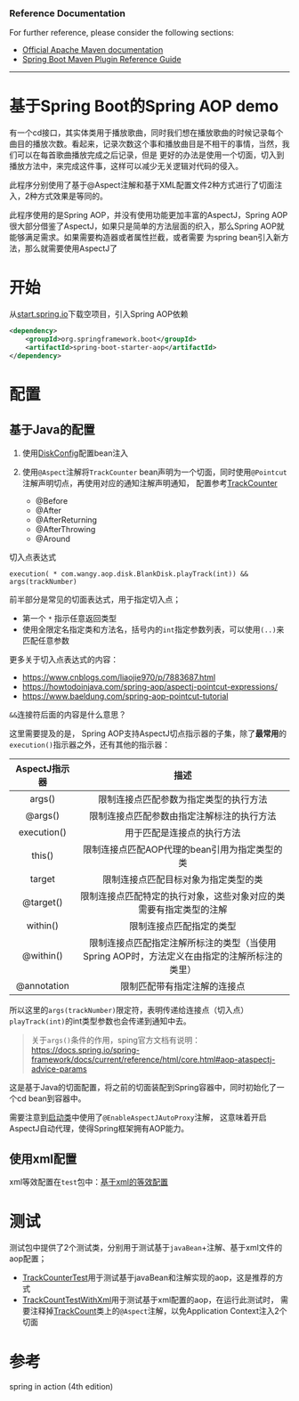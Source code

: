 
### Reference Documentation
For further reference, please consider the following sections:

* [Official Apache Maven documentation](https://maven.apache.org/guides/index.html)
* [Spring Boot Maven Plugin Reference Guide](https://docs.spring.io/spring-boot/docs/2.2.5.RELEASE/maven-plugin/)

---

# 基于Spring Boot的Spring AOP demo

有一个cd接口，其实体类用于播放歌曲，同时我们想在播放歌曲的时候记录每个曲目的播放次数。看起来，记录次数这个事和播放曲目是不相干的事情，当然，我们可以在每首歌曲播放完成之后记录，但是
更好的办法是使用一个切面，切入到播放方法中，来完成这件事，这样可以减少无关逻辑对代码的侵入。

此程序分别使用了基于@Aspect注解和基于XML配置文件2种方式进行了切面注入，2种方式效果是等同的。

此程序使用的是Spring AOP，并没有使用功能更加丰富的AspectJ，Spring AOP很大部分借鉴了AspectJ，如果只是简单的方法层面的织入，那么Spring AOP就能够满足需求。如果需要构造器或者属性拦截，或者需要
为spring bean引入新方法，那么就需要使用AspectJ了

# 开始

从[start.spring.io](https://start.spring.io)下载空项目，引入Spring AOP依赖

```xml
<dependency>
    <groupId>org.springframework.boot</groupId>
    <artifactId>spring-boot-starter-aop</artifactId>
</dependency>
```

# 配置

## 基于Java的配置

1. 使用[DiskConfig](src/main/java/com/wangy/aop/DiskConfig.java)配置bean注入
2. 使用`@Aspect`注解将`TrackCounter` bean声明为一个切面，同时使用`@Pointcut`注解声明切点，再使用对应的通知注解声明通知，
配置参考[TrackCounter](src/main/java/com/wangy/aop/TrackCounter.java)
 
   - @Before
   - @After
   - @AfterReturning
   - @AfterThrowing
   - @Around

切入点表达式

    execution( * com.wangy.aop.disk.BlankDisk.playTrack(int)) && args(trackNumber)

前半部分是常见的切面表达式，用于指定切入点；

- 第一个 `*` 指示任意返回类型
- 使用全限定名指定类和方法名，括号内的`int`指定参数列表，可以使用`(..)`来匹配任意参数

更多关于切入点表达式的内容：

- https://www.cnblogs.com/liaojie970/p/7883687.html
- https://howtodoinjava.com/spring-aop/aspectj-pointcut-expressions/
- https://www.baeldung.com/spring-aop-pointcut-tutorial

`&&`连接符后面的内容是什么意思？

这里需要提及的是， Spring AOP支持AspectJ切点指示器的子集，除了**最常用**的`execution()`指示器之外，还有其他的指示器：

|AspectJ指示器|描述|
|:-----:|:---:|
|args()|限制连接点匹配参数为指定类型的执行方法|
|@args()|限制连接点匹配参数由指定注解标注的执行方法|
|execution()|用于匹配是连接点的执行方法|
|this()|限制连接点匹配AOP代理的bean引用为指定类型的类|
|target|限制连接点匹配目标对象为指定类型的类|
|@target()|限制连接点匹配特定的执行对象，这些对象对应的类需要有指定类型的注解|
|within()|限制连接点匹配指定的类型|
|@within()|限制连接点匹配指定注解所标注的类型（当使用Spring AOP时，方法定义在由指定的注解所标注的类里）|
|@annotation|限制匹配带有指定注解的连接点|

所以这里的`args(trackNumber)`限定符，表明传递给连接点（切入点）`playTrack(int)`的int类型参数也会传递到通知中去。

> 关于`args()`条件的作用，sping官方文档有说明：
>https://docs.spring.io/spring-framework/docs/current/reference/html/core.html#aop-ataspectj-advice-params

这是基于Java的切面配置，将之前的切面装配到Spring容器中，同时初始化了一个cd bean到容器中。

需要注意到[启动类](src/main/java/com/wangy/aop/AopApplication.java)中使用了`@EnableAspectJAutoProxy`注解，
这意味着开启AspectJ自动代理，使得Spring框架拥有AOP能力。

## 使用xml配置

xml等效配置在`test`包中：[基于xml的等效配置](src/test/resources/spring-aop.xml)

# 测试

测试包中提供了2个测试类，分别用于测试基于`javaBean`+注解、基于xml文件的aop配置；

- [TrackCounterTest](/src/test/java/com/wangy/aop/TrackCountTest.java)用于测试基于javaBean和注解实现的aop，这是推荐的方式
- [TrackCountTestWithXml](/src/test/java/com/wangy/aop/TrackCountTestWithXml.java)用于测试基于xml配置的aop，在运行此测试时，
需要注释掉[TrackCount](src/main/java/com/wangy/aop/TrackCounter.java)类上的`@Aspect`注解，以免Application Context注入2个切面

# 参考

spring in action (4th edition)
